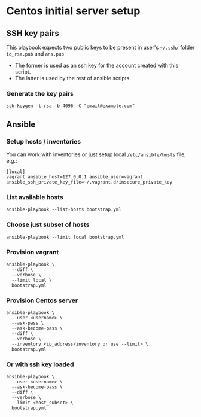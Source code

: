 # Centos initial server setup

## SSH key pairs
This playbook expects two public keys to be present in user's `~/.ssh/` folder
`id_rsa.pub` and `ans.pub`
* The former is used as an ssh key for the account created with this script.
* The latter is used by the rest of ansible scripts.

### Generate the key pairs
```
ssh-keygen -t rsa -b 4096 -C "email@example.com"
```

## Ansible

### Setup hosts / inventories
You can work with inventories or just setup local `/etc/ansible/hosts` file, e.g.:
```
[local]
vagrant ansible_host=127.0.0.1 ansible_user=vagrant ansible_ssh_private_key_file=~/.vagrant.d/insecure_private_key
```

### List available hosts
```
ansible-playbook --list-hosts bootstrap.yml
```

### Choose just subset of hosts
```
ansible-playbook --limit local bootstrap.yml
```

### Provision vagrant
```
ansible-playbook \
  --diff \
  --verbose \
  --limit local \
  bootstrap.yml
```

### Provision Centos server

```
ansible-playbook \
  --user <username> \
  --ask-pass \
  --ask-become-pass \
  --diff \
  --verbose \
  --inventory <ip_address/inventory or use --limit> \
  bootstrap.yml
```

### Or with ssh key loaded
```
ansible-playbook \
  --user <username> \
  --ask-become-pass \
  --diff \
  --verbose \
  --limit <host_subset> \
  bootstrap.yml
```
